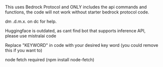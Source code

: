 
This uses Bedrock Protocol and ONLY includes the api commands and functions, the code will not work without starter bedrock protocol code.


dm .d.m.x. on dc for help.

Huggingface is outdated, as cant find bot that supports inference API, please use mistralai code

Replace "KEYWORD" in code with your desired key word (you could remove this if you want to) 

node fetch required (npm install node-fetch)
